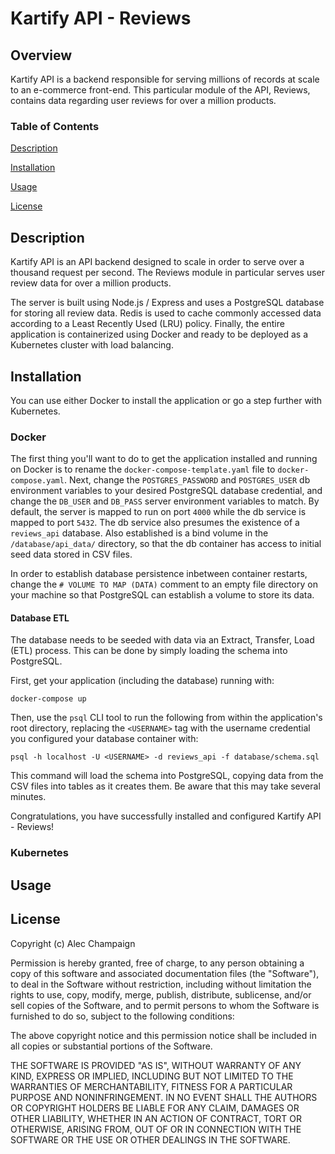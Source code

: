 # Kartify API - Reviews
## Overview
Kartify API is a backend responsible for serving millions of records at scale to an e-commerce front-end. This particular module of the API, Reviews, contains data regarding user reviews for over a million products. 

### Table of Contents 
[Description](#Description)

[Installation](#Installation)

[Usage](#Usage) 

[License](#License)

## Description
Kartify API is an API backend designed to scale in order to serve over a thousand request per second. The Reviews module in particular serves user review data for over a million products.

The server is built using Node.js / Express and uses a PostgreSQL database for storing all review data. Redis is used to cache commonly accessed data according to a Least Recently Used (LRU) policy. Finally, the entire application is containerized using Docker and ready to be deployed as a Kubernetes cluster with load balancing.  

## Installation
You can use either Docker to install the application or go a step further with Kubernetes.

### Docker
The first thing you'll want to do to get the application installed and running on Docker is to rename the `docker-compose-template.yaml` file to `docker-compose.yaml`. Next, change the `POSTGRES_PASSWORD` and `POSTGRES_USER` db environment variables to your desired PostgreSQL database credential, and change the `DB_USER` and `DB_PASS` server environment variables to match. By default, the server is mapped to run on port `4000` while the db service is mapped to port `5432`. The db service also presumes the existence of a `reviews_api` database. Also established is a bind volume in the `/database/api_data/` directory, so that the db container has access to initial seed data stored in CSV files.

In order to establish database persistence inbetween container restarts, change the `# VOLUME TO MAP (DATA)` comment to an empty file directory on your machine so that PostgreSQL can establish a volume to store its data.

#### Database ETL
The database needs to be seeded with data via an Extract, Transfer, Load (ETL) process. This can be done by simply loading the schema into PostgreSQL.

First, get your application (including the database) running with:
```
docker-compose up
```
Then, use the `psql` CLI tool to run the following from within the application's root directory, replacing the `<USERNAME>` tag with the username credential you configured your database container with:
```
psql -h localhost -U <USERNAME> -d reviews_api -f database/schema.sql
```
This command will load the schema into PostgreSQL, copying data from the CSV files into tables as it creates them. Be aware that this may take several minutes.

Congratulations, you have successfully installed and configured Kartify API - Reviews!

### Kubernetes


## Usage

## License
Copyright (c) Alec Champaign

Permission is hereby granted, free of charge, to any person obtaining a copy of
this software and associated documentation files (the "Software"), to deal in
the Software without restriction, including without limitation the rights to
use, copy, modify, merge, publish, distribute, sublicense, and/or sell copies
of the Software, and to permit persons to whom the Software is furnished to do
so, subject to the following conditions:

The above copyright notice and this permission notice shall be included in all
copies or substantial portions of the Software.

THE SOFTWARE IS PROVIDED "AS IS", WITHOUT WARRANTY OF ANY KIND, EXPRESS OR
IMPLIED, INCLUDING BUT NOT LIMITED TO THE WARRANTIES OF MERCHANTABILITY,
FITNESS FOR A PARTICULAR PURPOSE AND NONINFRINGEMENT. IN NO EVENT SHALL THE
AUTHORS OR COPYRIGHT HOLDERS BE LIABLE FOR ANY CLAIM, DAMAGES OR OTHER
LIABILITY, WHETHER IN AN ACTION OF CONTRACT, TORT OR OTHERWISE, ARISING FROM,
OUT OF OR IN CONNECTION WITH THE SOFTWARE OR THE USE OR OTHER DEALINGS IN THE
SOFTWARE.
